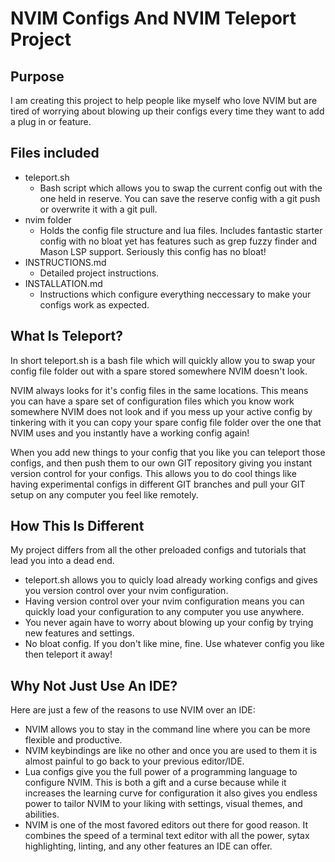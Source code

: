 # NVIM Configs And NVIM Teleport Project

## Purpose
I am creating this project to help people like myself who love NVIM but are tired of worrying about blowing up their configs every time they want to add a plug in or feature. 

## Files included
 - teleport.sh 
    - Bash script which allows you to swap the current config out with the one held in reserve. You can save the reserve config with a git push or overwrite it with a git pull. 
 - nvim folder 
    - Holds the config file structure and lua files. Includes fantastic starter config with no bloat yet has features such as grep fuzzy finder and Mason LSP support. Seriously this config has no bloat!
 - INSTRUCTIONS.md 
    - Detailed project instructions.
 - INSTALLATION.md
    - Instructions which configure everything neccessary to make your configs work as expected.

## What Is Teleport?
In short teleport.sh is a bash file which will quickly allow you to swap your config file folder out with a spare stored somewhere NVIM doesn't look.

NVIM always looks for it's config files in the same locations. This means you can have a spare set of configuration files which you know work somewhere NVIM does not look and if you mess up your active config by tinkering with it you can copy your spare config file folder over the one that NVIM uses and you instantly have a working config again!

When you add new things to your config that you like you can teleport those configs, and then push them to our own GIT repository giving you instant version control for your configs. This allows you to do cool things like having experimental configs in different GIT branches and pull your GIT setup on any computer you feel like remotely. 

## How This Is Different 
My project differs from all the other preloaded configs and tutorials that lead you into a dead end.

- teleport.sh allows you to quicly load already working configs and gives you version control over your nvim configuration.
- Having version control over your nvim configuration means you can quickly load your configuration to any computer you use anywhere.
- You never again have to worry about blowing up your config by trying new features and settings.
- No bloat config. If you don't like mine, fine. Use whatever config you like then teleport it away!

## Why Not Just Use An IDE?
Here are just a few of the reasons to use NVIM over an IDE:

 - NVIM allows you to stay in the command line where you can be more flexible and productive.
 - NVIM keybindings are like no other and once you are used to them it is almost painful to go back to your previous editor/IDE.
 - Lua configs give you the full power of a programming language to configure NVIM. This is both a gift and a curse because while it increases the learning curve for configuration it also gives you endless power to tailor NVIM to your liking with settings, visual themes, and abilities.
 - NVIM is one of the most favored editors out there for good reason. It combines the speed of a terminal text editor with all the power, sytax highlighting, linting, and any other features an IDE can offer.

